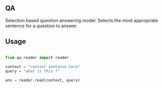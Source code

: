 ## QA

Selection based question answering model. Selects the most appropriate sentence for a question to answer.

## Usage

```python

from qa.reader import reader

context = "context sentense here"
query = "what is this ?"

ans = reader.read(context, query)

```
